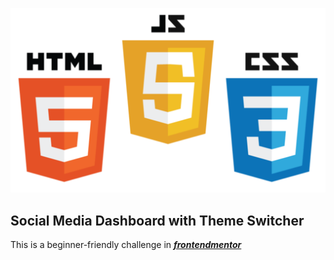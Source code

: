 ![HTML5 CSS3 JS LOGO](img/html-css-js-readme-logo.png)

## Social Media Dashboard with Theme Switcher

This is a beginner-friendly challenge in [**_frontendmentor_**](https://www.frontendmentor.io)
